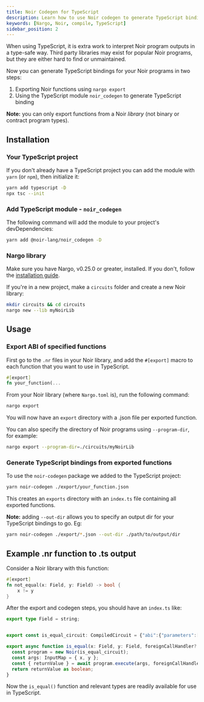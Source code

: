 ```yaml
---
title: Noir Codegen for TypeScript
description: Learn how to use Noir codegen to generate TypeScript bindings 
keywords: [Nargo, Noir, compile, TypeScript]
sidebar_position: 2
---
```


When using TypeScript, it is extra work to interpret Noir program outputs in a type-safe way. Third party libraries may exist for popular Noir programs, but they are either hard to find or unmaintained.

Now you can generate TypeScript bindings for your Noir programs in two steps: 
1. Exporting Noir functions using `nargo export`
2. Using the TypeScript module `noir_codegen` to generate TypeScript binding

**Note:** you can only export functions from a Noir *library* (not binary or contract program types).

## Installation

### Your TypeScript project

If you don't already have a TypeScript project you can add the module with `yarn` (or `npm`), then initialize it:

```bash
yarn add typescript -D
npx tsc --init
```

### Add TypeScript module - `noir_codegen`

The following command will add the module to your project's devDependencies:

```bash
yarn add @noir-lang/noir_codegen -D
```

### Nargo library
Make sure you have Nargo, v0.25.0 or greater, installed. If you don't, follow the [installation guide](../installation/index.md). 

If you're in a new project, make a `circuits` folder and create a new Noir library:

```bash
mkdir circuits && cd circuits
nargo new --lib myNoirLib
```

## Usage

### Export ABI of specified functions

First go to the `.nr` files in your Noir library, and add the `#[export]` macro to each function that you want to use in TypeScript.

```rust
#[export]
fn your_function(...
```

From your Noir library (where `Nargo.toml` is), run the following command:

```bash
nargo export
```

You will now have an `export` directory with a .json file per exported function.

You can also specify the directory of Noir programs using `--program-dir`, for example:

```bash
nargo export --program-dir=./circuits/myNoirLib
```

### Generate TypeScript bindings from exported functions

To use the `noir-codegen` package we added to the TypeScript project:

```bash
yarn noir-codegen ./export/your_function.json
```

This creates an `exports` directory with an `index.ts` file containing all exported functions.

**Note:** adding `--out-dir` allows you to specify an output dir for your TypeScript bindings to go. Eg:

```bash
yarn noir-codegen ./export/*.json --out-dir ./path/to/output/dir
```

## Example .nr function to .ts output

Consider a Noir library with this function:

```rust
#[export]
fn not_equal(x: Field, y: Field) -> bool {
    x != y
}
```

After the export and codegen steps, you should have an `index.ts` like:

```typescript
export type Field = string;


export const is_equal_circuit: CompiledCircuit = {"abi":{"parameters":[{"name":"x","type":{"kind":"field"},"visibility":"private"},{"name":"y","type":{"kind":"field"},"visibility":"private"}],"param_witnesses":{"x":[{"start":0,"end":1}],"y":[{"start":1,"end":2}]},"return_type":{"abi_type":{"kind":"boolean"},"visibility":"private"},"return_witnesses":[4]},"bytecode":"H4sIAAAAAAAA/7WUMQ7DIAxFQ0Krrr2JjSGYLVcpKrn/CaqqDQN12WK+hPBgmWd/wEyHbF1SS923uhOs3pfoChI+wKXMAXzIKyNj4PB0TFTYc0w5RUjoqeAeEu1wqK0F54RGkWvW44LPzExnlkbMEs4JNZmN8PxS42uHv82T8a3Jeyn2Ks+VLPcO558HmyLMCDOXAXXtpPt4R/Rt9T36ss6dS9HGPx/eG17nGegKBQAA"};

export async function is_equal(x: Field, y: Field, foreignCallHandler?: ForeignCallHandler): Promise<boolean> {
  const program = new Noir(is_equal_circuit);
  const args: InputMap = { x, y };
  const { returnValue } = await program.execute(args, foreignCallHandler);
  return returnValue as boolean;
}
```

Now the `is_equal()` function and relevant types are readily available for use in TypeScript.
